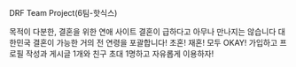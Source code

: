 DRF Team Project(6팀-핫식스)

목적이 다분한, 결혼을 위한 연애 사이트
결혼이 급하다고 아무나 만나지는 않습니다
대한민국 결혼이 가능한 거의 전 연령을 포괄합니다!
초혼! 재혼! 모두 OKAY!
가입하고 프로필 작성과 게시글 1개와 친구 초대 1명하고 자유롭게 이용하자!